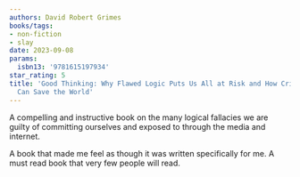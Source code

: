 ```yaml
---
authors: David Robert Grimes
books/tags:
- non-fiction
- slay
date: 2023-09-08
params:
  isbn13: '9781615197934'
star_rating: 5
title: 'Good Thinking: Why Flawed Logic Puts Us All at Risk and How Critical Thinking
  Can Save the World'
---
```


A compelling and instructive book on the many logical fallacies we are guilty of
committing ourselves and exposed to through the media and internet.

A book that made me feel as though it was written specifically for me. A must
read book that very few people will read.

<!--more-->